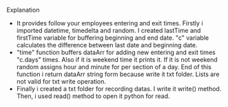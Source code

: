 Explanation
*	It provides follow your employees entering and exit times.
Firstly i imported datetime, timedelta and random. I created lastTime and firstTime variable for buffering beginning and end date. "c" variable calculates the difference between last date and beginning date.
*	"time" function buffers dataArr for adding new entering and exit times "c.days" times. Also if it is weekend time it prints it. If it is not weekend random assigns hour and minute for per section of a day. End of this function i return dataArr string form because write it txt folder. Lists are not valid for txt write operation.
*	Finally i created a txt folder for recording datas. I write it write() method. Then, i used read() method to open it python for read.
